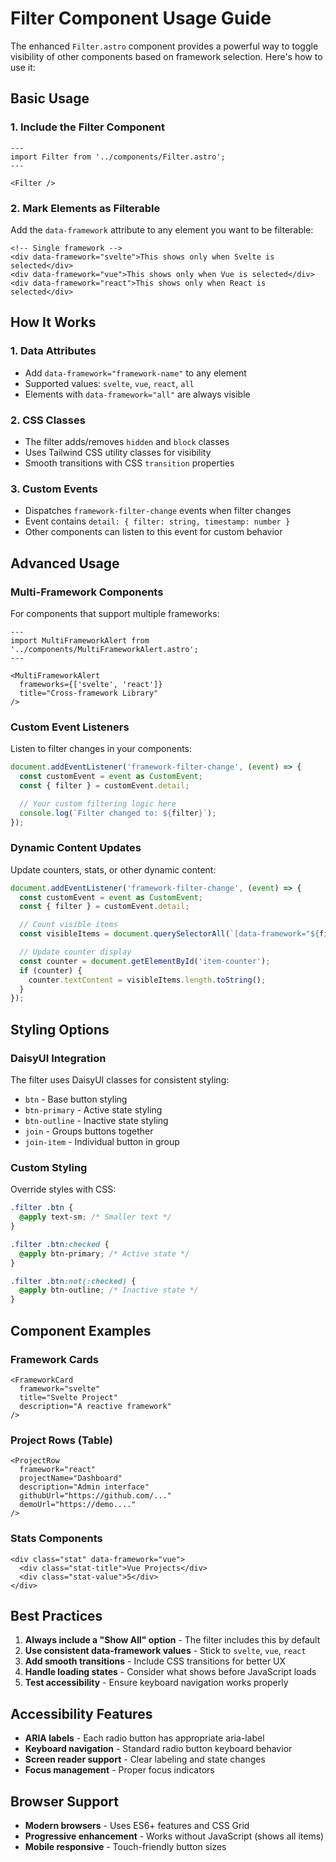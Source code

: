 # Filter Component Usage Guide

The enhanced `Filter.astro` component provides a powerful way to toggle visibility of other components based on framework selection. Here's how to use it:

## Basic Usage

### 1. Include the Filter Component

```astro
---
import Filter from '../components/Filter.astro';
---

<Filter />
```

### 2. Mark Elements as Filterable

Add the `data-framework` attribute to any element you want to be filterable:

```astro
<!-- Single framework -->
<div data-framework="svelte">This shows only when Svelte is selected</div>
<div data-framework="vue">This shows only when Vue is selected</div>
<div data-framework="react">This shows only when React is selected</div>
```

## How It Works

### 1. **Data Attributes**

- Add `data-framework="framework-name"` to any element
- Supported values: `svelte`, `vue`, `react`, `all`
- Elements with `data-framework="all"` are always visible

### 2. **CSS Classes**

- The filter adds/removes `hidden` and `block` classes
- Uses Tailwind CSS utility classes for visibility
- Smooth transitions with CSS `transition` properties

### 3. **Custom Events**

- Dispatches `framework-filter-change` events when filter changes
- Event contains `detail: { filter: string, timestamp: number }`
- Other components can listen to this event for custom behavior

## Advanced Usage

### Multi-Framework Components

For components that support multiple frameworks:

```astro
---
import MultiFrameworkAlert from '../components/MultiFrameworkAlert.astro';
---

<MultiFrameworkAlert
  frameworks={['svelte', 'react']}
  title="Cross-framework Library"
/>
```

### Custom Event Listeners

Listen to filter changes in your components:

```javascript
document.addEventListener('framework-filter-change', (event) => {
  const customEvent = event as CustomEvent;
  const { filter } = customEvent.detail;

  // Your custom filtering logic here
  console.log(`Filter changed to: ${filter}`);
});
```

### Dynamic Content Updates

Update counters, stats, or other dynamic content:

```javascript
document.addEventListener('framework-filter-change', (event) => {
  const customEvent = event as CustomEvent;
  const { filter } = customEvent.detail;

  // Count visible items
  const visibleItems = document.querySelectorAll(`[data-framework="${filter}"]:not(.hidden)`);

  // Update counter display
  const counter = document.getElementById('item-counter');
  if (counter) {
    counter.textContent = visibleItems.length.toString();
  }
});
```

## Styling Options

### DaisyUI Integration

The filter uses DaisyUI classes for consistent styling:

- `btn` - Base button styling
- `btn-primary` - Active state styling
- `btn-outline` - Inactive state styling
- `join` - Groups buttons together
- `join-item` - Individual button in group

### Custom Styling

Override styles with CSS:

```css
.filter .btn {
  @apply text-sm; /* Smaller text */
}

.filter .btn:checked {
  @apply btn-primary; /* Active state */
}

.filter .btn:not(:checked) {
  @apply btn-outline; /* Inactive state */
}
```

## Component Examples

### Framework Cards

```astro
<FrameworkCard
  framework="svelte"
  title="Svelte Project"
  description="A reactive framework"
/>
```

### Project Rows (Table)

```astro
<ProjectRow
  framework="react"
  projectName="Dashboard"
  description="Admin interface"
  githubUrl="https://github.com/..."
  demoUrl="https://demo...."
/>
```

### Stats Components

```astro
<div class="stat" data-framework="vue">
  <div class="stat-title">Vue Projects</div>
  <div class="stat-value">5</div>
</div>
```

## Best Practices

1. **Always include a "Show All" option** - The filter includes this by default
2. **Use consistent data-framework values** - Stick to `svelte`, `vue`, `react`
3. **Add smooth transitions** - Include CSS transitions for better UX
4. **Handle loading states** - Consider what shows before JavaScript loads
5. **Test accessibility** - Ensure keyboard navigation works properly

## Accessibility Features

- **ARIA labels** - Each radio button has appropriate aria-label
- **Keyboard navigation** - Standard radio button keyboard behavior
- **Screen reader support** - Clear labeling and state changes
- **Focus management** - Proper focus indicators

## Browser Support

- **Modern browsers** - Uses ES6+ features and CSS Grid
- **Progressive enhancement** - Works without JavaScript (shows all items)
- **Mobile responsive** - Touch-friendly button sizes
